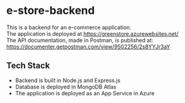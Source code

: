 # e-store-backend
This is a backend for an e-commerce application.<br/>
The application is deployed at https://greenstore.azurewebsites.net/
<br/>
The API documentation, made in Postman, is published at: https://documenter.getpostman.com/view/9502256/2s8YYJr3aY

## Tech Stack
- Backend is built in Node.js and Express.js
- Database is deployed in MongoDB Atlas
- The application is deployed as an App Service in Azure
